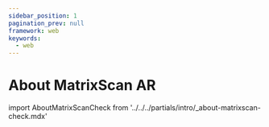 ```yaml
---
sidebar_position: 1
pagination_prev: null
framework: web
keywords:
  - web
---
```


# About MatrixScan AR

import AboutMatrixScanCheck from '../../../partials/intro/_about-matrixscan-check.mdx'

<AboutMatrixScanCheck />
